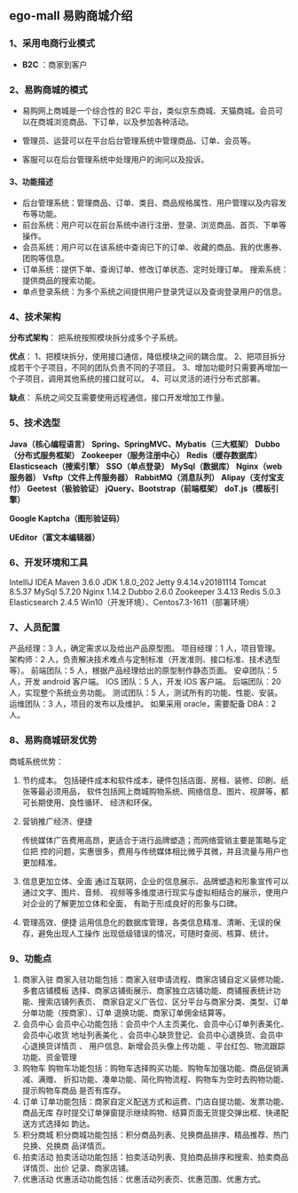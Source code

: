 ## ego-mall 易购商城介绍

### 1、采用电商行业模式

- **B2C** ：商家到客户

### 2、易购商城的模式 

- 易购网上商城是一个综合性的 B2C 平台，类似京东商城、天猫商城。会员可以在商城浏览商品、下订单，以及参加各种活动。
- 管理员、运营可以在平台后台管理系统中管理商品、订单、会员等。 

- 客服可以在后台管理系统中处理用户的询问以及投诉。

#### 3、功能描述 

- 后台管理系统：管理商品、订单、类目、商品规格属性、用户管理以及内容发布等功能。 
- 前台系统：用户可以在前台系统中进行注册、登录、浏览商品、首页、下单等操作。 
- 会员系统：用户可以在该系统中查询已下的订单、收藏的商品、我的优惠券、团购等信息。 
- 订单系统：提供下单、查询订单、修改订单状态、定时处理订单。 
  搜索系统：提供商品的搜索功能。 
- 单点登录系统：为多个系统之间提供用户登录凭证以及查询登录用户的信息。 

### 4、技术架构

**分布式架构**：
把系统按照模块拆分成多个子系统。 

**优点**： 
1、把模块拆分，使用接口通信，降低模块之间的耦合度。 
2、把项目拆分成若干个子项目，不同的团队负责不同的子项目。 
3、增加功能时只需要再增加一个子项目，调用其他系统的接口就可以。 
4、可以灵活的进行分布式部署。 

**缺点**： 
系统之间交互需要使用远程通信，接口开发增加工作量。

### 5、技术选型

**Java（核心编程语言）** 
**Spring、SpringMVC、Mybatis（三大框架）** 
**Dubbo（分布式服务框架）** 
**Zookeeper（服务注册中心）** 
**Redis（缓存数据库）** 
**Elasticseach（搜索引擎）** 
**SSO（单点登录）** 
**MySql（数据库）** 
**Nginx（web 服务器）** 
**Vsftp（文件上传服务器）** 
**RabbitMQ（消息队列）** 
**Alipay（支付宝支付）** 
**Geetest（极验验证）** 
**jQuery、Bootstrap（前端框架）** 
**doT.js（模板引擎）**

**Google Kaptcha（图形验证码）**

**UEditor（富文本编辑器）** 

###  6、开发环境和工具

  IntelliJ IDEA 
Maven 3.6.0 
JDK 1.8.0_202 
Jetty 9.4.14.v20181114 
Tomcat 8.5.37 
MySql 5.7.20 
Nginx 1.14.2 
Dubbo 2.6.0 
Zookeeper 3.4.13 
Redis 5.0.3 
Elasticsearch 2.4.5 
Win10（开发环境）、Centos7.3-1611（部署环境）

### 7、人员配置

产品经理：3 人，确定需求以及给出产品原型图。 
项目经理：1 人，项目管理。 
架构师：2 人，负责解决技术难点与定制标准（开发准则、接口标准、技术选型等）。 
前端团队：5 人，根据产品经理给出的原型制作静态页面。 
安卓团队：5 人，开发 android 客户端。 
IOS 团队：5 人，开发 IOS 客户端。 
后端团队：20 人，实现整个系统业务功能。 
测试团队：5 人，测试所有的功能、性能、安装。 
运维团队：3 人，项目的发布以及维护。 
如果采用 oracle，需要配备 DBA：2 人。 

### 8、易购商城研发优势 

商城系统优势： 
1. 节约成本。 
   包括硬件成本和软件成本，硬件包括店面、房租、装修、印刷、纸张等最必须用品，
   软件包括网上商城购物系统、网络信息、图片、视屏等，都可长期使用、良性循环、
   经济和环保。 

2. 营销推广经济、便捷 

   传统媒体广告费用高昂，更适合于进行品牌塑造；而网络营销主要是策略与定位把
   控的问题，实惠很多，费用与传统媒体相比微乎其微，并且流量与用户也更加精准。 
3. 信息更加立体、全面 
   通过互联网，企业的信息展示、品牌塑造和形象宣传可以通过文字、图片、音频、
   视频等多维度进行现实与虚拟相结合的展示，使用户对企业的了解更加立体和全面，
   有助于形成良好的形象与口碑。 

4. 管理高效、便捷 
   运用信息化的数据库管理，各类信息精准、清晰、无误的保存，避免出现人工操作
   出现低级错误的情况，可随时查阅、核算、统计。 

### 9、功能点

1.   商家入驻 
商家入驻功能包括：商家入驻申请流程、商家店铺自定义装修功能、多套店铺模板
选择、商家店铺街展示、商家独立店铺功能、商铺报表统计功能、搜索店铺列表页、
商家自定义广告位、区分平台与商家分类、类型、订单分单功能（按商家）、订单
退换功能、商家订单佣金结算等。 
2.   会员中心 
会员中心功能包括：会员中个人主页美化、会员中心订单列表美化、会员中心收货
地址列表美化  、会员中心缺货登记、会员中心退换货、会员中心退换货详情页  、
用户信息、新增会员头像上传功能  、平台红包、物流跟踪功能、资金管理 
3.   购物车 
购物车功能包括：购物车选择购买功能、购物车加强功能、商品促销满减、满赠、
折扣功能、凑单功能、简化购物流程、购物车为空时去购物功能、提示购物车商品
是否有库存。 
4.   订单 
订单功能包括：商家自定义配送方式和运费、门店自提功能、发票功能、商品无库
存时提交订单弹窗提示继续购物、结算页面无货提交弹出框、快递配送方式选择如
韵达。 
5.   积分商城 
积分商城功能包括：积分商品列表、兑换商品排序、精品推荐、热门兑换、兑换商
品详情页。 
6.   拍卖活动 
拍卖活动功能包括：拍卖活动列表、竞拍商品排序和搜索、拍卖商品详情页、出价
记录、商家店铺。 
7.    优惠活动 
     优惠活动功能包括：优惠活动列表页、优惠范围、优惠方式。 
